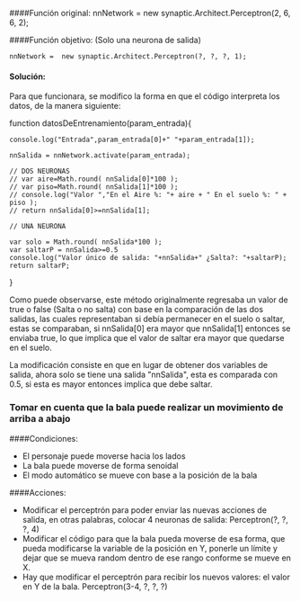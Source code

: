 ####Función original:
    nnNetwork =  new synaptic.Architect.Perceptron(2, 6, 6, 2);

####Función objetivo:
(Solo una neurona de salida)

    nnNetwork =  new synaptic.Architect.Perceptron(?, ?, ?, 1);


#### Solución:
Para que funcionara, se modifico la forma en que el código interpreta los datos, de la manera siguiente:

function datosDeEntrenamiento(param_entrada){

    console.log("Entrada",param_entrada[0]+" "+param_entrada[1]);

    nnSalida = nnNetwork.activate(param_entrada);

    // DOS NEURONAS
    // var aire=Math.round( nnSalida[0]*100 );
    // var piso=Math.round( nnSalida[1]*100 );
    // console.log("Valor ","En el Aire %: "+ aire + " En el suelo %: " + piso );
    // return nnSalida[0]>=nnSalida[1];

    // UNA NEURONA

    var solo = Math.round( nnSalida*100 );
    var saltarP = nnSalida>=0.5
    console.log("Valor único de salida: "+nnSalida+" ¿Salta?: "+saltarP);
    return saltarP;
}

Como puede observarse, este método originalmente regresaba un valor de true o false (Salta o no salta) con base en la comparación de las dos salidas, las cuales representaban si debía permanecer en el suelo o saltar, estas se comparaban, si nnSalida[0] era mayor que nnSalida[1] entonces se enviaba true, lo que implica que el valor de saltar era mayor que quedarse en el suelo.

La modificación consiste en que en lugar de obtener dos variables de salida, ahora solo se tiene una salida "nnSalida", esta es comparada con 0.5, si esta es mayor entonces implica que debe saltar.


### Tomar en cuenta que la bala puede realizar un movimiento de arriba a abajo

####Condiciones:
 * El personaje puede moverse hacia los lados
 * La bala puede moverse de forma senoidal
 * El modo automático se mueve con base a la posición de la bala

####Acciones:
* Modificar el perceptrón para poder enviar las nuevas acciones de salida, en otras palabras, colocar 4 neuronas de salida: Perceptron(?, ?, ?, 4)
* Modificar el código para que la bala pueda moverse de esa forma, que pueda modificarse la variable de la posición en Y, ponerle un límite y dejar que se mueva random dentro de ese rango conforme se mueve en X.
* Hay que modificar el perceptrón para recibir los nuevos valores: el valor en Y de la bala.
Perceptron(3-4, ?, ?, ?)